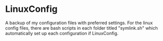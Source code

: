 # LinuxConfig
A backup of my configuration files with preferred settings.
For the linux config files, there are bash scripts in each folder titled "symlink.sh" which automatically set up each configuration if LinuxConfig. 
